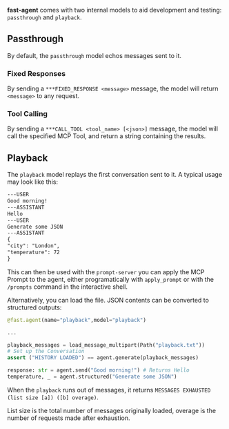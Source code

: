 **fast-agent** comes with two internal models to aid development and testing: `passthrough` and `playback`.

## Passthrough

By default, the `passthrough` model echos messages sent to it.

### Fixed Responses

By sending a `***FIXED_RESPONSE <message>` message, the model will return `<message>` to any request.

### Tool Calling

By sending a `***CALL_TOOL <tool_name> [<json>]` message, the model will call the specified MCP Tool, and return a string containing the results.

## Playback

The `playback` model replays the first conversation sent to it. A typical usage may look like this:

```markdown title="playback.txt"
---USER
Good morning!
---ASSISTANT
Hello
---USER
Generate some JSON
---ASSISTANT
{
"city": "London",
"temperature": 72
}
```

This can then be used with the `prompt-server` you can apply the MCP Prompt to the agent, either programatically with `apply_prompt` or with the `/prompts` command in the interactive shell.

Alternatively, you can load the file. JSON contents can be converted to structured outputs:

```python
@fast.agent(name="playback",model="playback")

...

playback_messages = load_message_multipart(Path("playback.txt"))
# Set up the Conversation
assert ("HISTORY LOADED") == agent.generate(playback_messages)

response: str = agent.send("Good morning!") # Returns Hello
temperature, _ = agent.structured("Generate some JSON")

```

When the `playback` runs out of messages, it returns `MESSAGES EXHAUSTED (list size [a]) ([b] overage)`.

List size is the total number of messages originally loaded, overage is the number of requests made after exhaustion.
